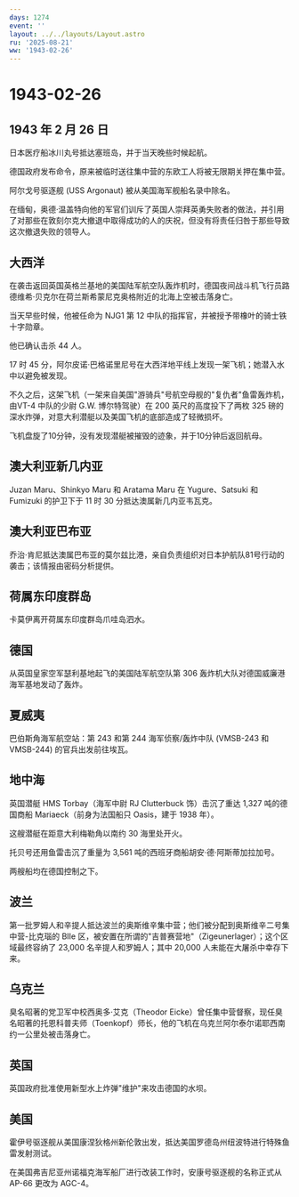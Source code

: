 ```yaml
---
days: 1274
event: ''
layout: ../../layouts/Layout.astro
ru: '2025-08-21'
ww: '1943-02-26'
---
```


# 1943-02-26

## 1943 年 2 月 26 日

日本医疗船冰川丸号抵达塞班岛，并于当天晚些时候起航。

德国政府发布命令，原来被临时送往集中营的东欧工人将被无限期关押在集中营。

阿尔戈号驱逐舰 (USS Argonaut) 被从美国海军舰船名录中除名。

在缅甸，奥德·温盖特向他的军官们训斥了英国人崇拜英勇失败者的做法，并引用了对那些在敦刻尔克大撤退中取得成功的人的庆祝，但没有将责任归咎于那些导致这次撤退失败的领导人。

## 大西洋

在袭击返回英国英格兰基地的美国陆军航空队轰炸机时，德国夜间战斗机飞行员路德维希·贝克尔在荷兰斯希蒙尼克奥格附近的北海上空被击落身亡。

当天早些时候，他被任命为 NJG1 第 12
中队的指挥官，并被授予带橡叶的骑士铁十字勋章。

他已确认击杀 44 人。

17 时 45
分，阿尔皮诺·巴格诺里尼号在大西洋地平线上发现一架飞机；她潜入水中以避免被发现。

不久之后，这架飞机（一架来自美国"游骑兵"号航空母舰的"复仇者"鱼雷轰炸机，由VT-4
中队的少尉 G.W. 博尔特驾驶）在 200 英尺的高度投下了两枚 325
磅的深水炸弹，对意大利潜艇以及美国飞机的底部造成了轻微损坏。

飞机盘旋了10分钟，没有发现潜艇被摧毁的迹象，并于10分钟后返回航母。

## 澳大利亚新几内亚

Juzan Maru、Shinkyo Maru 和 Aratama Maru 在 Yugure、Satsuki 和 Fumizuki
的护卫下于 11 时 30 分抵达澳属新几内亚韦瓦克。

## 澳大利亚巴布亚

乔治·肯尼抵达澳属巴布亚的莫尔兹比港，亲自负责组织对日本护航队81号行动的袭击；该情报由密码分析提供。

## 荷属东印度群岛

卡莫伊离开荷属东印度群岛爪哇岛泗水。

## 德国

从英国皇家空军瑟利基地起飞的美国陆军航空队第 306
轰炸机大队对德国威廉港海军基地发动了轰炸。

## 夏威夷

巴伯斯角海军航空站：第 243 和第 244 海军侦察/轰炸中队 (VMSB-243 和
VMSB-244) 的官兵出发前往埃瓦。

## 地中海

英国潜艇 HMS Torbay（海军中尉 RJ Clutterbuck 饰）击沉了重达 1,327
吨的德国商船 Mariaeck（前身为法国船只 Oasis，建于 1938 年）。

这艘潜艇在距意大利梅勒角以南约 30 海里处开火。

托贝号还用鱼雷击沉了重量为 3,561 吨的西班牙商船胡安·德·阿斯蒂加拉加号。

两艘船均在德国控制之下。

## 波兰

第一批罗姆人和辛提人抵达波兰的奥斯维辛集中营；他们被分配到奥斯维辛二号集中营-比克瑙的
BIIe 区，被安置在所谓的"吉普赛营地"（Zigeunerlager）；这个区域最终容纳了
23,000 名辛提人和罗姆人；其中 20,000 人未能在大屠杀中幸存下来。

## 乌克兰

臭名昭著的党卫军中校西奥多·艾克（Theodor
Eicke）曾任集中营督察，现任臭名昭著的托恩科普夫师（Toenkopf）师长，他的飞机在乌克兰阿尔泰尔诺耶西南约一公里处被击落身亡。

## 英国

英国政府批准使用新型水上炸弹"维护"来攻击德国的水坝。

## 美国

霍伊号驱逐舰从美国康涅狄格州新伦敦出发，抵达美国罗德岛州纽波特进行特殊鱼雷发射测试。

在美国弗吉尼亚州诺福克海军船厂进行改装工作时，安康号驱逐舰的名称正式从
AP-66 更改为 AGC-4。